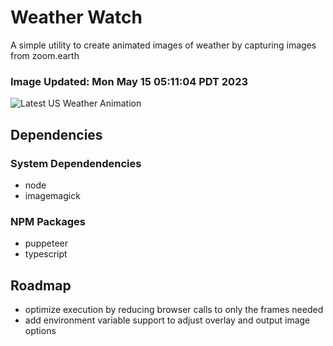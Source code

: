 # Weather Watch

A simple utility to create animated images of weather by capturing images from zoom.earth

### Image Updated: Mon May 15 05:11:04 PDT 2023

![Latest US Weather Animation](animations/2023-05-15.webp)

## Dependencies
### System Dependendencies
* node
* imagemagick
### NPM Packages
* puppeteer
* typescript

## Roadmap
* optimize execution by reducing browser calls to only the frames needed
* add environment variable support to adjust overlay and output image options
